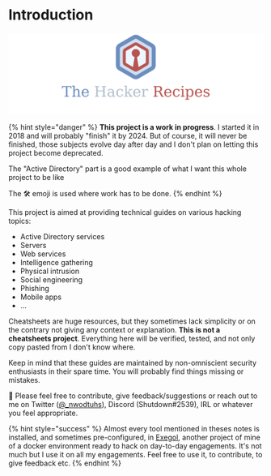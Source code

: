 # Introduction

![](.gitbook/assets/thr_preview.png)

{% hint style="danger" %}
**This project is a work in progress**. I started it in 2018 and will probably "finish" it by 2024. But of course, it will never be finished, those subjects evolve day after day and I don't plan on letting this project become deprecated. 

The "Active Directory" part is a good example of what I want this whole project to be like

The 🛠️ emoji is used where work has to be done.
{% endhint %}

This project is aimed at providing technical guides on various hacking topics:

* Active Directory services
* Servers
* Web services
* Intelligence gathering
* Physical intrusion
* Social engineering
* Phishing
* Mobile apps
* ...

Cheatsheets are huge resources, but they sometimes lack simplicity or on the contrary not giving any context or explanation. **This is not a cheatsheets project**. Everything here will be verified, tested, and not only copy pasted from I don't know where.

Keep in mind that these guides are maintained by non-omniscient security enthusiasts in their spare time. You will probably find things missing or mistakes.

📣 Please feel free to contribute, give feedback/suggestions or reach out to me on Twitter \([@\_nwodtuhs](https://twitter.com/_nwodtuhs)\), Discord \(Shutdown\#2539\), IRL or whatever you feel appropriate.

{% hint style="success" %}
Almost every tool mentioned in theses notes is installed, and sometimes pre-configured, in [Exegol](https://github.com/ShutdownRepo/Exegol), another project of mine of a docker environment ready to hack on day-to-day engagements. It's not much but I use it on all my engagements. Feel free to use it, to contribute, to give feedback etc.
{% endhint %}

